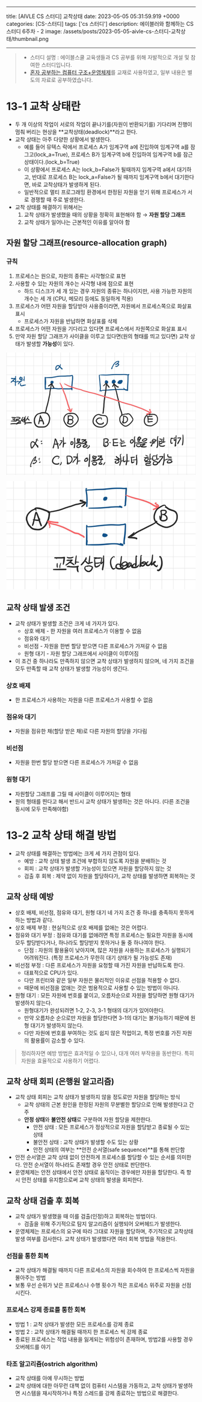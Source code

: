 

---
title: [AIVLE CS 스터디] 교착상태
date: 2023-05-05 05:31:59.919 +0000
categories: [CS-스터디]
tags: ['cs 스터디']
description: 에이블러와 함께하는 CS 스터디 6주차 - 2
image: /assets/posts/2023-05-05-aivle-cs-스터디-교착상태/thumbnail.png

---

> - 스터디 설명 : 에이블스쿨 교육생들과 CS 공부를 위해 자발적으로 개설 및 참여한 스터디입니다.
> - [혼자 공부하는 컴퓨터 구조+운영체제](https://hongong.hanbit.co.kr/%EC%BB%B4%ED%93%A8%ED%84%B0-%EA%B5%AC%EC%A1%B0-%EC%9A%B4%EC%98%81%EC%B2%B4%EC%A0%9C/)를 교재로 사용하였고, 일부 내용은 별도의 자료로 공부하였습니다.

# 13-1 교착 상태란

- 두 개 이상의 작업이 서로의 작업이 끝나기를(자원이 반환되기를) 기다리며 진행이 멈춰 버리는 현상을 **교착상태(deadlock)**라고 한다.
- 교착 상태는 아주 다양한 상황에서 발생한다.
    - 예를 들어 뮤텍스 락에서 프로세스 A가 임계구역 a에 진입하여 임계구역 a를 잠그고(lock_a=True), 프로세스 B가 임계구역 b에 진입하여 임계구역 b를 잠근 상태이다.(lock_b=True)
    - 이 상황에서 프로세스 A는 lock_b=False가 될때까지 임계구역 a에서 대기하고, 반대로 프로세스 B는 lock_a=False가 될 때까지 임계구역 b에서 대기한다면, 바로 교착상태가 발생하게 된다.
    - 일반적으로 멀티 프로그래밍 환경에서 한정된 자원을 얻기 위해 프로세스가 서로 경쟁할 때 주로 발생한다.
- 교착 상태를 해결하기 위해서는
    1. 교착 상태가 발생했을 때의 상황을 정확히 표현해야 함 → **자원 할당 그래프**
    2. 교착 상태가 일어나는 근본적인 이유를 알아야 함

## 자원 할당 그래프(resource-allocation graph)

### 규칙

1. 프로세스는 원으로, 자원의 종류는 사각형으로 표현
2. 사용할 수 있는 자원의 개수는 사각형 내에 점으로 표현
    - 하드 디스크가 세 개 있는 경우 자원의 종류는 하나이지만, 사용 가능한 자원의 개수는 세 개 (CPU, 메모리 등에도 동일하게 적용)
3. 프로세스가 어떤 자원을 할당받아 사용중이라면, 자원에서 프로세스쪽으로 화살표 표시
    - 프로세스가 자원을 반납하면 화살표를 삭제
4. 프로세스가 어떤 자원을 기다리고 있다면 프로세스에서 자원쪽으로 화살표 표시
5. 만약 자원 할당 그래프가 사이클을 이루고 있다면(원의 형태를 띄고 있다면) 교착 상태가 발생할 **가능성**이 있다.

![](/assets/posts/2023-05-05-aivle-cs-스터디-교착상태/img0.png)

![](/assets/posts/2023-05-05-aivle-cs-스터디-교착상태/img1.png)


## 교착 상태 발생 조건

- 교착 상태가 발생할 조건은 크게 네 가지가 있다.
    - 상호 배제 - 한 자원을 여러 프로세스가 이용할 수 없음
    - 점유와 대기
    - 비선점 - 자원을 한번 할당 받으면 다른 프로세스가 가져갈 수 없음
    - 원형 대기 - 자원 할당 그래프에서 사이클이 이루어짐
- 이 조건 중 하나라도 만족하지 않으면 교착 상태가 발생하지 않으며, 네 가지 조건을 모두 만족할 때 교착 상태가 발생할 가능성이 생긴다.

### 상호 배제

- 한 프로세스가 사용하는 자원을 다른 프로세스가 사용할 수 없음

### 점유와 대기

- 자원을 점유한 채(할당 받은 채)로 다른 자원의 할당을 기다림

### 비선점

- 자원을 한번 할당 받으면 다른 프로세스가 가져갈 수 없음

### 원형 대기

- 자원할당 그래프를 그릴 때 사이클이 이루어지는 형태
- 원의 형태를 띈다고 해서 반드시 교착 상태가 발생하는 것은 아니다. (다른 조건을 동시에 모두 만족해야함)

# 13-2 교착 상태 해결 방법

- 교착 상태를 해결하는 방법에는 크게 세 가지 관점이 있다.
    - 예방 : 교착 상태 발생 조건에 부합하지 않도록 자원을 분배하는 것
    - 회피 : 교착 상태가 발생할 가능성이 있으면 자원을 할당하지 않는 것
    - 검출 후 회복 : 제약 없이 자원을 할당하다가, 교착 상태를 발생하면 회복하는 것

## 교착 상태 예방

- 상호 배제, 비선점, 점유와 대기, 원형 대기 네 가지 조건 중 하나를 충족하지 못하게 하는 방법과 같다.
- 상호 배제 부정 : 현실적으로 상호 배제를 없애는 것은 어렵다.
- 점유와 대기 부정 : 점유와 대기를 없애려면 특정 프로세스는 필요한 자원을 동시에 모두 할당받다거나, 하나라도 할당받지 못하거나 둘 중 하나여야 한다.
    - 단점 : 자원의 활용율이 낮아지며, 많은 자원을 사용하는 프로세스가 실행되기 어려워진다. (특정 프로세스가 무한히 대기 상태가 될 가능성도 존재)
- 비선점 부정 : 다른 프로세스가 자원을 요청할 때 가진 자원을 반납하도록 한다.
    - 대표적으로 CPU가 있다.
    - 다만 프린터와 같은 일부 자원은 물리적인 이유로 선점을 적용할 수 없다.
    - 때문에 비선점을 없애는 것은 범용적으로 사용할 수 있는 방법이 아니다.
- 원형 대기 : 모든 자원에 번호를 붙이고, 오름차순으로 자원을 할당하면 원형 대기가 발생하지 않는다.
    - 원형대기가 완성되려면 1-2, 2-3, 3-1 형태의 대기가 있어야한다.
    - 만약 오름차순 순으로만 자원을 할당한다면 3-1의 대기는 불가능하기 때문에 원형 대기가 발생하지 않는다.
    - 다만 자원에 번호를 부여하는 것도 쉽지 않은 작업이고, 특정 번호를 가진 자원의 활용률이 감소할 수 있다.
> 정리하자면 예방 방법은 효과적일 수 있으나, 대개 여러 부작용을 동반한다. 특히 자원을 효율적으로 사용하기 어렵다.

## 교착 상태 회피 (은행원 알고리즘)

- 교착 상태 회피는 교착 상태가 발생하지 않을 정도로만 자원을 할당하는 방식
    - 교착 상태의 근본 원인을 한정된 자원의 무분별한 할당으로 인해 발생한다고 간주
    - **안정 상태**와 **불안전 상태**로 구분하여 자원 할당을 제한한다.
        - 안전 상태 : 모든 프로세스가 정상적으로 자원을 할당받고 종료될 수 있는 상태
        - 불안전 상태 : 교착 상태가 발생할 수도 있는 상황
        - 안전 상태의 여부는 **안전 순서열(safe sequence)**를 통해 판단함
- 안전 순서열은 교착 상태 없이 안전하게 프로세스를 할당할 수 있는 순서를 의미한다. 안전 순서열이 하나라도 존재할 경우 안전 상태로 판단한다.
- 운영체제는 안전 상태에서 안전 상태로 움직이는 경우에만 자원을 할당한다. 즉 항시 안전 상태를 유지함으로써 교착 상태의 발생을 회피한다.

## 교착 상태 검출 후 회복

- 교착 상태가 발생했을 때 이를 검출(인정)하고 회복하는 방법이다.
    - 검출을 위해 주기적으로 탐지 알고리즘이 실행되어 오버헤드가 발생한다.
- 운영체제는 프로세스의 요구에 따라 그대로 자원을 할당하며, 주기적으로 교착상태 발생 여부를 검사한다. 교착 상태가 발생했다면 여러 회복 방법을 적용한다.

### 선점을 통한 회복

- 교착 상태가 해결될 때까지 다른 프로세스의 자원을 회수하여 한 프로세스씩 자원을 몰아주는 방법
- 보통 우선 순위가 낮은 프로세스나 수행 횟수가 적은 프로세스 위주로 자원을 선점시킨다.

### 프로세스 강제 종료를 통한 회복

- 방법 1 : 교착 상태가 발생한 모든 프로세스를 강제 종료
- 방법 2 : 교착 상태가 해결될 때까지 한 프로세스 씩 강제 종료
- 종료된 프로세스는 작업 내용을 잃게되는 위험성이 존재하며, 방법2를 사용할 경우 오버헤드를 야기

### 타조 알고리즘(ostrich algorithm)

- 교착 상태를 아예 무시하는 방법
- 교착 상태에 대한 아무런 대책 없이 컴퓨터 시스템을 가동하고, 교착 상태가 발생하면 시스템을 재시작하거나 특정 스레드를 강제 종료하는 방법으로 해결한다.

        